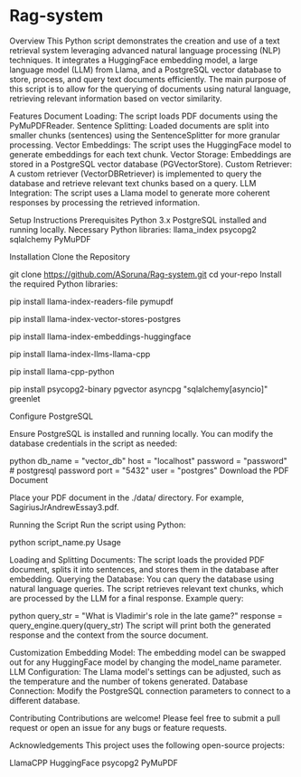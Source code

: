 # Rag-system

Overview
This Python script demonstrates the creation and use of a text retrieval system leveraging advanced natural language processing (NLP) techniques. It integrates a HuggingFace embedding model, a large language model (LLM) from Llama, and a PostgreSQL vector database to store, process, and query text documents efficiently. The main purpose of this script is to allow for the querying of documents using natural language, retrieving relevant information based on vector similarity.

Features
Document Loading: The script loads PDF documents using the PyMuPDFReader.
Sentence Splitting: Loaded documents are split into smaller chunks (sentences) using the SentenceSplitter for more granular processing.
Vector Embeddings: The script uses the HuggingFace model to generate embeddings for each text chunk.
Vector Storage: Embeddings are stored in a PostgreSQL vector database (PGVectorStore).
Custom Retriever: A custom retriever (VectorDBRetriever) is implemented to query the database and retrieve relevant text chunks based on a query.
LLM Integration: The script uses a Llama model to generate more coherent responses by processing the retrieved information.

Setup Instructions
Prerequisites
Python 3.x
PostgreSQL installed and running locally.
Necessary Python libraries:
llama_index
psycopg2
sqlalchemy
PyMuPDF

Installation
Clone the Repository

git clone https://github.com/ASoruna/Rag-system.git
cd your-repo
Install the required Python libraries:

pip install llama-index-readers-file pymupdf

pip install llama-index-vector-stores-postgres

pip install llama-index-embeddings-huggingface

pip install llama-index-llms-llama-cpp

pip install llama-cpp-python

pip install psycopg2-binary pgvector asyncpg "sqlalchemy[asyncio]" greenlet


Configure PostgreSQL

Ensure PostgreSQL is installed and running locally. You can modify the database credentials in the script as needed:

python
db_name = "vector_db"
host = "localhost"
password = "password"  # postgresql password
port = "5432"
user = "postgres"
Download the PDF Document

Place your PDF document in the ./data/ directory. For example, SagiriusJrAndrewEssay3.pdf.

Running the Script
Run the script using Python:

python script_name.py
Usage

Loading and Splitting Documents: The script loads the provided PDF document, splits it into sentences, and stores them in the database after embedding.
Querying the Database: You can query the database using natural language queries. The script retrieves relevant text chunks, which are processed by the LLM for a final response.
Example query:

python
query_str = "What is Vladimir's role in the late game?"
response = query_engine.query(query_str)
The script will print both the generated response and the context from the source document.

Customization
Embedding Model: The embedding model can be swapped out for any HuggingFace model by changing the model_name parameter.
LLM Configuration: The Llama model's settings can be adjusted, such as the temperature and the number of tokens generated.
Database Connection: Modify the PostgreSQL connection parameters to connect to a different database.


Contributing
Contributions are welcome! Please feel free to submit a pull request or open an issue for any bugs or feature requests.

Acknowledgements
This project uses the following open-source projects:

LlamaCPP
HuggingFace
psycopg2
PyMuPDF
